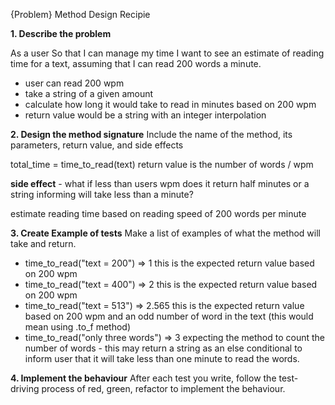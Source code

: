 {Problem} Method Design Recipie

**1. Describe the problem**

As a user
So that I can manage my time
I want to see an estimate of reading time for a text, assuming that I can read 200 words a minute.

- user can read 200 wpm
- take a string of a given amount
- calculate how long it would take to read in minutes based on 200 wpm
- return value would be a string with an integer interpolation


**2. Design the method signature**
Include the name of the method, its parameters, return value, and side effects

total_time = time_to_read(text)
return value is the number of words / wpm

**side effect** - what if less than users wpm does it return half minutes or a string informing will take less than a minute?

estimate reading time based on reading speed of 200 words per minute

**3. Create Example of tests**
Make a list of examples of what the method will take and return.

- time_to_read("text = 200") => 1 this is the expected return value based on 200 wpm  
- time_to_read("text = 400") => 2 this is the expected return value based on 200 wpm  
- time_to_read("text = 513") => 2.565 this is the expected return value based on 200 wpm and an odd number of word in the text (this would mean using .to_f method)  
- time_to_read("only three words") => 3 expecting the method to count the number of words - this may return a string as an else conditional to inform user that it   will take less than one minute to read the words.

**4. Implement the behaviour**
After each test you write, follow the test-driving process of red, green, refactor to implement the behaviour.